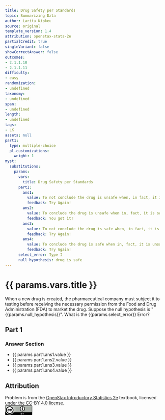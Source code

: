 ```yaml
---
title: Drug Safety per Standards
topic: Summarizing Data
author: Larita Kipkeu
source: original
template_version: 1.4
attribution: openstax-stats-2e
partialCredit: true
singleVariant: false
showCorrectAnswer: false
outcomes:
- 2.1.1.10
- 2.1.1.11
difficulty:
- easy
randomization:
- undefined
taxonomy:
- undefined
span:
- undefined
length:
- undefined
tags:
- LK
assets: null
part1:
  type: multiple-choice
  pl-customizations:
    weight: 1
myst:
  substitutions:
    params:
      vars:
        title: Drug Safety per Standards
      part1:
        ans1:
          value: To not conclude the drug is unsafe when, in fact, it is unsafe.
          feedback: Try Again!
        ans2:
          value: To conclude the drug is unsafe when in, fact, it is safe.
          feedback: You got it!
        ans3:
          value: To not conclude the drug is safe when, in fact, it is safe.
          feedback: Try Again!
        ans4:
          value: To conclude the drug is safe when in, fact, it is unsafe.
          feedback: Try Again!
      select_error: Type I
      null_hypothesis: drug is safe
---
```

# {{ params.vars.title }}
When a new drug is created, the pharmaceutical company must subject it to testing before receiving the necessary permission from the Food and Drug Administration (FDA) to market the drug. Suppose the null hypothesis is "{{params.null_hypothesis}}". What is the {{params.select_error}} Error?

## Part 1

### Answer Section

- {{ params.part1.ans1.value }}
- {{ params.part1.ans2.value }}
- {{ params.part1.ans3.value }}
- {{ params.part1.ans4.value }}

## Attribution

Problem is from the [OpenStax Introductory Statistics 2e](https://openstax.org/books/introductory-statistics-2e) textbook, licensed under the [CC-BY 4.0 license](https://creativecommons.org/licenses/by/4.0/).<br>![Image representing the Creative Commons 4.0 BY license.](https://raw.githubusercontent.com/firasm/bits/master/by.png)